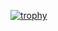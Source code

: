 [![trophy](https://github-profile-trophy.vercel.app/?username=emokids&theme=onedark)](https://github.com/ryo-ma/github-profile-trophy)

